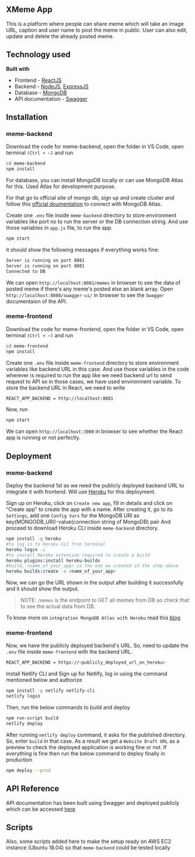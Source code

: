 ## XMeme App

This is a platform where people can share meme which will take an image URL, caption and user name to post the meme in public. User can also edit, update and delete the already posted meme.

## Technology used

<b>Built with</b>

- Frontend - [ReactJS](https://reactjs.org/)
- Backend - [NodeJS](https://nodejs.org/en/), [ExpressJS](https://expressjs.com/)
- Database - [MongoDB](https://www.mongodb.com/)
- API documentation - [Swagger](https://swagger.io/)

## Installation

### meme-backend

Download the code for meme-backend, open the folder in VS Code, open terminal `(Ctrl + ~)` and run

```bash
cd meme-backend
npm install
```

For database, you can install MongoDB locally or can use MongoDB Atlas for this. Used Atlas for development purpose.

For that go to official site of mongo db, sign up and create cluster and follow this [official doumentation](https://docs.atlas.mongodb.com/getting-started/) to connect with MongoDB Atlas.

Create one `.env` file inside `meme-backend` directory to store environment variables like port no to run the server or the DB connection string. And use those variables in `app.js` file, to run the app.

```bash
npm start
```

it should show the following messages if everything works fine:

```bash
Server is running on port 8081
Server is running on port 8081
Connected to DB
```

We can open `http://localhost:8081/memes` in browser to see the data of posted meme if there's any meme's posted else an blank array. Open `http://localhost:8080/swagger-ui/` in browser to see the `Swagger` documentaion of the API.

### meme-frontend

Download the code for meme-frontend, open the folder in VS Code, open terminal `(Ctrl + ~)` and run

```bash
cd meme-frontend
npm install
```

Create one `.env` file inside `meme-frontend` directory to store environment variables like backend URL in this case. And use those variables in the code wherever is required to run the app like we need backend url to send request to API so in those cases, we have used environment variable. To store the backend URL in React, we need to write

```bash
REACT_APP_BACKEND = http://localhost:8081
```

Now, run

```bash
npm start
```

We can open `http://localhost:3000` in browser to see whether the React app is running or not perfectly.

## Deployment

### meme-backend

Deploy the backend 1st as we need the publicly deployed backend URL to integrate it with frontend. Will use [Heroku](https://www.heroku.com/) for this deployment.

Sign up on Heroku, click on `Create new app`, fill in details and click on “Create app” to create the app with a name. After creating it, go to its `Settings`, add one `Config Vars` for the MongoDB URI as key(MONGODB_URI)-value(connection string of MongoDB) pair And proceed to download Heroku CLI inside `meme-backend` directory.

```bash
npm install -g heroku
#to log in to Heroku CLI fron terminal
heroku login -i
#to install Heroku extension required to create a build
heroku plugins:install heroku-builds
#build, <name_of_your_app> is the one we created in the step above
heroku builds:create -a <name_of_your_app>
```

Now, we can go the URL shown in the output after building it successfully and it should show the output.

> NOTE: `/memes` is the endpoint to GET all memes from DB so check that to see the actual data from DB.

To know more on `integration MongoDB Atlas with Heroku` read this [blog](https://developer.mongodb.com/how-to/use-atlas-on-heroku/)

### meme-frontend

Now, we have the publicly deployed backend's URL. So, need to update the `.env` file inside `meme-frontend` with the backend URL.

```bash
REACT_APP_BACKEND = https://<publicly_deployed_url_on_heroku>
```

Install Netlify CLI and Sign up for Netlify, log in using the command mentioned below and authorize

```bash
npm install -g netlify netlify-cli
netlify login
```

Then, run the below commands to build and deploy

```bash
npm run-script build
netlify deploy
```

After running `netlify deploy` command, it asks for the published directory. So, enter `build` in that case. As a result we get a `Website Draft URL` as a preview to check the deployed application is working fine or not. If everything is fine then run the below command to deploy finally in production

```bash
npm deploy --prod
```

## API Reference

API documentation has been built using Swagger and deployed publicly which can be accessed [here](https://share-meme-backend.herokuapp.com/swagger-ui/)

## Scripts

Also, some scripts added here to make the setup ready on AWS EC2 instance (Ubuntu 18.04) so that `meme-backend` could be tested locally

